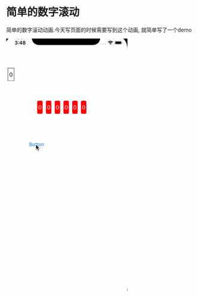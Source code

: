 # 简单的数字滚动
简单的数字滚动动画.今天写页面的时候需要写到这个动画, 就简单写了一个demo

![数字滚动](https://github.com/piaofengqiye/-collection-/blob/master/数字滚动.gif)

